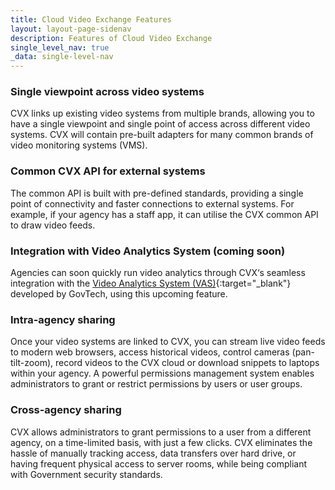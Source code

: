 ```yaml
---
title: Cloud Video Exchange Features
layout: layout-page-sidenav
description: Features of Cloud Video Exchange
single_level_nav: true
_data: single-level-nav
---
```


### Single viewpoint across video systems

CVX links up existing video systems from multiple brands, allowing you to have a single viewpoint and single point of access across different video systems. CVX will contain pre-built adapters for many common brands of video monitoring systems (VMS).

### Common CVX API for external systems

The common API is built with pre-defined standards, providing a single point of connectivity and faster connections to external systems. For example, if your agency has a staff app, it can utilise the CVX common API to draw video feeds.

### Integration with Video Analytics System (coming soon)

Agencies can soon quickly run video analytics through CVX‘s seamless integration with the [Video Analytics System (VAS)](/products/categories/analytics/vas/){:target="_blank"} developed by GovTech, using this upcoming feature.

### Intra-agency sharing

Once your video systems are linked to CVX, you can stream live video feeds to modern web browsers, access historical videos, control cameras (pan-tilt-zoom), record videos to the CVX cloud or download snippets to laptops within your agency. A powerful permissions management system enables administrators to grant or restrict permissions by users or user groups.

### Cross-agency sharing

CVX allows administrators to grant permissions to a user from a different agency, on a time-limited basis, with just a few clicks. CVX eliminates the hassle of manually tracking access, data transfers over hard drive, or having frequent physical access to server rooms, while being compliant with Government security standards.

